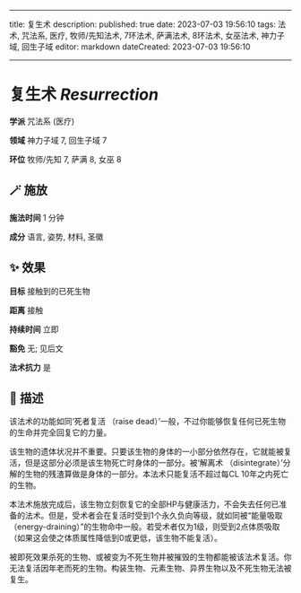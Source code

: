 
---
title: 复生术
description: 
published: true
date: 2023-07-03 19:56:10
tags: 法术, 咒法系, 医疗, 牧师/先知法术, 7环法术, 萨满法术, 8环法术, 女巫法术, 神力子域, 回生子域
editor: markdown
dateCreated: 2023-07-03 19:56:10

---

# **复生术** *Resurrection*

**学派** 咒法系 (医疗) 

**领域** 神力子域 7, 回生子域 7

**环位** 牧师/先知 7, 萨满 8, 女巫 8

## 🪄 施放

**施法时间** 1 分钟

**成分** 语言, 姿势, 材料, 圣徽

## ✨ 效果 

**目标** 接触到的已死生物 

**距离** 接触  

**持续时间** 立即 

**豁免** 无; 见后文

**法术抗力** 是

## 📖 描述

该法术的功能如同‘死者复活 （raise dead）’一般，不过你能够恢复任何已死生物的生命并完全回复它的力量。

该生物的遗体状况并不重要。只要该生物的身体的一小部分依然存在，它就能被复活，但是这部分必须是该生物死亡时身体的一部分。被‘解离术 （disintegrate）’分解的生物的残渣算做是身体的一部分。本法术只能复活不超过每CL 10年之内死亡的生物。

本法术施放完成后，该生物立刻恢复它的全部HP与健康活力，不会失去任何已准备的法术。但是，受术者会在复活时受到1个永久负向等级，就如同被“能量吸取 （energy-draining）”的生物命中一般。若受术者仅为1级，则受到2点体质吸取 （如果这会使之体质属性降低到0或更低，该生物不能复活）。

被即死效果杀死的生物、或被变为不死生物并被摧毁的生物都能被该法术复活。你无法复活因年老而死的生物。构装生物、元素生物、异界生物以及不死生物无法被复生。
    
